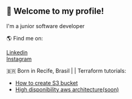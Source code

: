 👋 Welcome to my profile!
----------------------------------------
I'm a junior software developer<br>

🌎 Find me on:

[Linkedin](https://www.linkedin.com/in/caio-barreto-064155224/)<br>
[Instagram](https://www.instagram.com/caioobarreto1/)<br>

🇧🇷 Born in Recife, Brasil
|
|
Terraform tutorials:
- [How to create S3 bucket](https://github.com/caiobarretobr/Terraform_Aws_S3_bucket)
- [High disponibility aws architecture(soon)](https://github.com/caiobarretobr/Terraform_Aws_architecture)
